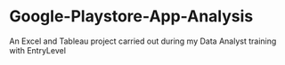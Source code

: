 # Google-Playstore-App-Analysis
An Excel and Tableau project carried out during my Data Analyst training with EntryLevel
